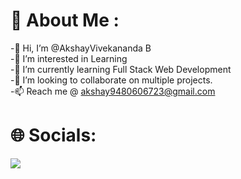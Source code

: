 # 💫 About Me :

-👋 Hi, I’m @AkshayVivekananda B<br>
-👀 I’m interested in Learning<br>
-🌱 I’m currently learning Full Stack Web Development<br>
-💞️ I’m looking to collaborate on multiple projects.<br>
-📫 Reach me @ akshay9480606723@gmail.com<br>

# 🌐 Socials:
<p align="left"> <a href="https://github.com/thinkright20"><img src="https://skillicons.dev/icons?i=vscode,replit,github,mongodb,css,html,js,express,bots,nodejs"> </a> </p>
<!---
AkshayVivekananda/AkshayVivekananda is a ✨ special ✨ repository because its `README.md` (this file) appears on your GitHub profile.
You can click the Preview link to take a look at your changes.
--->
